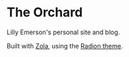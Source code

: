 # The Orchard
Lilly Emerson's personal site and blog.

Built with [Zola](https://www.getzola.org/),
using the [Radion theme](https://github.com/micahkepe/radion).

